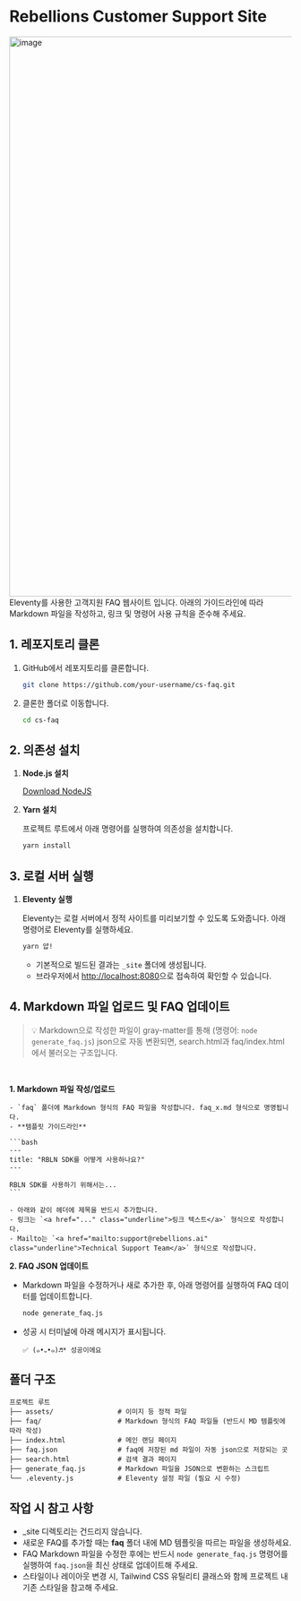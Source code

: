 # Rebellions Customer Support Site

<img width="1000" alt="image" src="https://github.com/user-attachments/assets/23c124b0-3425-4c3e-a776-fbd6e202c790"/>
<br>
Eleventy를 사용한 고객지원 FAQ 웹사이트 입니다. 아래의 가이드라인에 따라 Markdown 파일을 작성하고, 링크 및 명령어 사용 규칙을 준수해 주세요.

## 1. 레포지토리 클론

1. GitHub에서 레포지토리를 클론합니다.
    
    ```bash
    git clone https://github.com/your-username/cs-faq.git
    ```
    
2. 클론한 폴더로 이동합니다.
    
    ```bash
    cd cs-faq
    ```
    
## 2. 의존성 설치

1. **Node.js 설치**

    [Download NodeJS](https://nodejs.org/en/download)

2. **Yarn 설치**
    
    프로젝트 루트에서 아래 명령어를 실행하여 의존성을 설치합니다.
    
    ```bash
    yarn install
    ```
    
## 3. 로컬 서버 실행
    
1. **Eleventy 실행**
    
    Eleventy는 로컬 서버에서 정적 사이트를 미리보기할 수 있도록 도와줍니다. 아래 명령어로 Eleventy를 실행하세요.
    
    ```bash
    yarn 얍!
    ```
    
    - 기본적으로 빌드된 결과는 `_site` 폴더에 생성됩니다.
    - 브라우저에서 [http://localhost:8080](http://localhost:8080/)으로 접속하여 확인할 수 있습니다.

## 4. Markdown 파일 업로드 및 FAQ 업데이트

> 💡 Markdown으로 작성한 파일이 gray-matter를 통해 (명령어: `node generate_faq.js`) json으로 자동 변환되면, search.html과 faq/index.html에서 불러오는 구조입니다.
<br>

**1. Markdown 파일 작성/업로드**

    - `faq` 폴더에 Markdown 형식의 FAQ 파일을 작성합니다. faq_x.md 형식으로 명명됩니다.
    - **템플릿 가이드라인**
    
    ```bash
    ---
    title: "RBLN SDK를 어떻게 사용하나요?"
    ---
    
    RBLN SDK를 사용하기 위해서는...
    ```
    
    - 아래와 같이 헤더에 제목을 반드시 추가합니다.
    - 링크는 `<a href="..." class="underline">링크 텍스트</a>` 형식으로 작성합니다.
    - Mailto는 `<a href="mailto:support@rebellions.ai" class="underline">Technical Support Team</a>` 형식으로 작성합니다.

**2. FAQ JSON 업데이트**

- Markdown 파일을 수정하거나 새로 추가한 후, 아래 명령어를 실행하여 FAQ 데이터를 업데이트합니다.

    ```bash
    node generate_faq.js
    ```

- 성공 시 터미널에 아래 메시지가 표시됩니다.
    
    ```
    ✅ (๑•᎑•๑)♬* 성공이에요
    ```
    
## 폴더 구조

```
프로젝트 루트
├── assets/                # 이미지 등 정적 파일
├── faq/                   # Markdown 형식의 FAQ 파일들 (반드시 MD 템플릿에 따라 작성)
├── index.html             # 메인 랜딩 페이지
├── faq.json               # faq에 저장된 md 파일이 자동 json으로 저장되는 곳
├── search.html            # 검색 결과 페이지
├── generate_faq.js        # Markdown 파일을 JSON으로 변환하는 스크립트
└── .eleventy.js           # Eleventy 설정 파일 (필요 시 수정)

```

## 작업 시 참고 사항

- _site 디렉토리는 건드리지 않습니다.
- 새로운 FAQ를 추가할 때는 **faq** 폴더 내에 MD 템플릿을 따르는 파일을 생성하세요.
- FAQ Markdown 파일을 수정한 후에는 반드시 `node generate_faq.js` 명령어를 실행하여 `faq.json`을 최신 상태로 업데이트해 주세요.
- 스타일이나 레이아웃 변경 시, Tailwind CSS 유틸리티 클래스와 함께 프로젝트 내 기존 스타일을 참고해 주세요.
